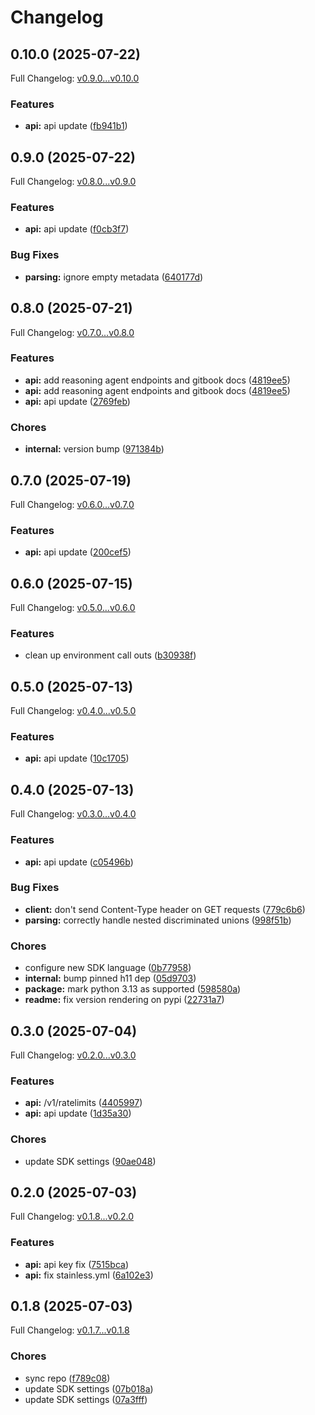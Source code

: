 # Changelog

## 0.10.0 (2025-07-22)

Full Changelog: [v0.9.0...v0.10.0](https://github.com/The-Swarm-Corporation/swarms-sdk/compare/v0.9.0...v0.10.0)

### Features

* **api:** api update ([fb941b1](https://github.com/The-Swarm-Corporation/swarms-sdk/commit/fb941b1853f7d35614349210805e85fb8ceb18c9))

## 0.9.0 (2025-07-22)

Full Changelog: [v0.8.0...v0.9.0](https://github.com/The-Swarm-Corporation/swarms-sdk/compare/v0.8.0...v0.9.0)

### Features

* **api:** api update ([f0cb3f7](https://github.com/The-Swarm-Corporation/swarms-sdk/commit/f0cb3f73525f46abdb064540b5cbb56fb5f65d57))


### Bug Fixes

* **parsing:** ignore empty metadata ([640177d](https://github.com/The-Swarm-Corporation/swarms-sdk/commit/640177d1cde67b574dacbaeaeade9069e307a082))

## 0.8.0 (2025-07-21)

Full Changelog: [v0.7.0...v0.8.0](https://github.com/The-Swarm-Corporation/swarms-sdk/compare/v0.7.0...v0.8.0)

### Features

* **api:** add reasoning agent endpoints and gitbook docs ([4819ee5](https://github.com/The-Swarm-Corporation/swarms-sdk/commit/4819ee5515eaa3f6e41453ca5dff4d7da70641fe))
* **api:** add reasoning agent endpoints and gitbook docs ([4819ee5](https://github.com/The-Swarm-Corporation/swarms-sdk/commit/4819ee5515eaa3f6e41453ca5dff4d7da70641fe))
* **api:** api update ([2769feb](https://github.com/The-Swarm-Corporation/swarms-sdk/commit/2769feb7c1b9aa63f9af6a0e4e233c7dbaff122a))


### Chores

* **internal:** version bump ([971384b](https://github.com/The-Swarm-Corporation/swarms-sdk/commit/971384b0b98b8245db4acde95627aab017ed4f1e))

## 0.7.0 (2025-07-19)

Full Changelog: [v0.6.0...v0.7.0](https://github.com/The-Swarm-Corporation/swarms-sdk/compare/v0.6.0...v0.7.0)

### Features

* **api:** api update ([200cef5](https://github.com/The-Swarm-Corporation/swarms-sdk/commit/200cef5f553ddeec1c1275693f5879de7e679cdb))

## 0.6.0 (2025-07-15)

Full Changelog: [v0.5.0...v0.6.0](https://github.com/The-Swarm-Corporation/swarms-sdk/compare/v0.5.0...v0.6.0)

### Features

* clean up environment call outs ([b30938f](https://github.com/The-Swarm-Corporation/swarms-sdk/commit/b30938f43c02bb38eab11e50742cc27af6052092))

## 0.5.0 (2025-07-13)

Full Changelog: [v0.4.0...v0.5.0](https://github.com/The-Swarm-Corporation/swarms-sdk/compare/v0.4.0...v0.5.0)

### Features

* **api:** api update ([10c1705](https://github.com/The-Swarm-Corporation/swarms-sdk/commit/10c170540f52cd99f60b7e4aa0c3115954cec60e))

## 0.4.0 (2025-07-13)

Full Changelog: [v0.3.0...v0.4.0](https://github.com/The-Swarm-Corporation/swarms-sdk/compare/v0.3.0...v0.4.0)

### Features

* **api:** api update ([c05496b](https://github.com/The-Swarm-Corporation/swarms-sdk/commit/c05496bf3d71e50b14ece2db908b39a80dd4c20e))


### Bug Fixes

* **client:** don't send Content-Type header on GET requests ([779c6b6](https://github.com/The-Swarm-Corporation/swarms-sdk/commit/779c6b6e2e5a689cd8c773db79b0b53613fc13d9))
* **parsing:** correctly handle nested discriminated unions ([998f51b](https://github.com/The-Swarm-Corporation/swarms-sdk/commit/998f51baa69470143e3b43041f18f4e34e9a8ef6))


### Chores

* configure new SDK language ([0b77958](https://github.com/The-Swarm-Corporation/swarms-sdk/commit/0b779588ef5f414dc958097e1c47ab457eaca5c6))
* **internal:** bump pinned h11 dep ([05d9703](https://github.com/The-Swarm-Corporation/swarms-sdk/commit/05d97034f7de4d87752e53552731abf1fbc31b12))
* **package:** mark python 3.13 as supported ([598580a](https://github.com/The-Swarm-Corporation/swarms-sdk/commit/598580ab8bd50951cd1a57e7e62ea759dedc4246))
* **readme:** fix version rendering on pypi ([22731a7](https://github.com/The-Swarm-Corporation/swarms-sdk/commit/22731a7a3f32f1d56257c290ad0d758ef1950a45))

## 0.3.0 (2025-07-04)

Full Changelog: [v0.2.0...v0.3.0](https://github.com/The-Swarm-Corporation/swarms-sdk/compare/v0.2.0...v0.3.0)

### Features

* **api:** /v1/ratelimits ([4405997](https://github.com/The-Swarm-Corporation/swarms-sdk/commit/4405997499ef214898b6c52633226629c4592856))
* **api:** api update ([1d35a30](https://github.com/The-Swarm-Corporation/swarms-sdk/commit/1d35a30e5800ac89bf89355a0c781df082dd270a))


### Chores

* update SDK settings ([90ae048](https://github.com/The-Swarm-Corporation/swarms-sdk/commit/90ae048a61f0d9c62ce251febad3e9666580f66f))

## 0.2.0 (2025-07-03)

Full Changelog: [v0.1.8...v0.2.0](https://github.com/The-Swarm-Corporation/swarms-sdk/compare/v0.1.8...v0.2.0)

### Features

* **api:** api key fix ([7515bca](https://github.com/The-Swarm-Corporation/swarms-sdk/commit/7515bcad6ea549008901dbb187d736b3a996b812))
* **api:** fix stainless.yml ([6a102e3](https://github.com/The-Swarm-Corporation/swarms-sdk/commit/6a102e3dedae261e65ce7a383cec76cb0737ab46))

## 0.1.8 (2025-07-03)

Full Changelog: [v0.1.7...v0.1.8](https://github.com/The-Swarm-Corporation/swarms-sdk/compare/v0.1.7...v0.1.8)

### Chores

* sync repo ([f789c08](https://github.com/The-Swarm-Corporation/swarms-sdk/commit/f789c08eeb01cbbd6a2be8f70f341c99d362fb22))
* update SDK settings ([07b018a](https://github.com/The-Swarm-Corporation/swarms-sdk/commit/07b018af809179258493151a1d0175d4651f65e6))
* update SDK settings ([07a3fff](https://github.com/The-Swarm-Corporation/swarms-sdk/commit/07a3fff84c29b9f2d2f40a3205ff4e92b45dbbdf))

